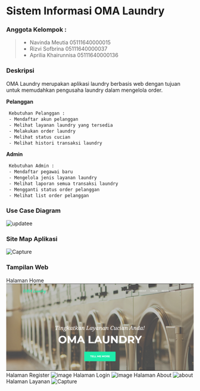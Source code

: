 # Sistem Informasi OMA Laundry

### Anggota Kelompok :

> - Navinda Meutia 05111640000015
> - Rizvi Sofbrina 05111640000037
> - Aprilia Khairunnisa 05111640000136


### Deskripsi
OMA Laundry merupakan aplikasi laundry berbasis web dengan tujuan untuk memudahkan pengusaha laundry dalam mengelola order.

**Pelanggan**
```
 Kebutuhan Pelanggan :
 - Mendaftar akun pelanggan
 - Melihat layanan laundry yang tersedia
 - Melakukan order laundry
 - Melihat status cucian
 - Melihat histori transaksi laundry
```
**Admin**
```
 Kebutuhan Admin :
 - Mendaftar pegawai baru
 - Mengelola jenis layanan laundry
 - Melihat laporan semua transaksi laundry
 - Mengganti status order pelanggan
 - Melihat list order pelanggan
```

### Use Case Diagram
![updatee](https://user-images.githubusercontent.com/32873367/57984456-1d762880-7a86-11e9-96fb-66f53b008eff.PNG)

### Site Map Aplikasi
![Capture](https://user-images.githubusercontent.com/32903576/57984266-54e3d580-7a84-11e9-9766-f9e7b9d2ccac.PNG)


### Tampilan Web
Halaman Home
![home1](https://github.com/rizvisfbrina/PBKK-FP/blob/master/home1.PNG)
Halaman Register
![image](https://user-images.githubusercontent.com/32873367/56181247-d46e2700-6036-11e9-942b-fe4ee93161bd.png)
Halaman Login
![image](https://user-images.githubusercontent.com/32873367/56181332-40e92600-6037-11e9-92c9-52262a4547c1.png)
Halaman About
![about](https://user-images.githubusercontent.com/32903576/56177437-d4ffc100-6028-11e9-9d3a-08028f4b3de9.PNG)
Halaman Layanan
![Capture](https://user-images.githubusercontent.com/32903576/56177434-cf09e000-6028-11e9-899a-b3d2495159da.PNG)

